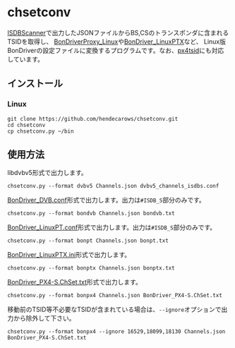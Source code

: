 # chsetconv

[ISDBScanner][link_isdbscanner]で出力したJSONファイルからBS,CSのトランスポンダに含まれるTSIDを取得し、
[BonDriverProxy_Linux][link_bdpl]や[BonDriver_LinuxPTX][link_bonptx]など、
Linux版BonDriverの設定ファイルに変換するプログラムです。なお、[px4tsid][link_px4tsid]にも対応しています。

## インストール

### Linux

```console
git clone https://github.com/hendecarows/chsetconv.git
cd chsetconv
cp chsetconv.py ~/bin
```

## 使用方法

libdvbv5形式で出力します。

```console
chsetconv.py --format dvbv5 Channels.json dvbv5_channels_isdbs.conf
```

[BonDriver_DVB.conf][link_bdpl]形式で出力します。出力は`#ISDB_S`部分のみです。

```console
chsetconv.py --format bondvb Channels.json bondvb.txt
```

[BonDriver_LinuxPT.conf][link_bdpl]形式で出力します。出力は`#ISDB_S`部分のみです。

```console
chsetconv.py --format bonpt Channels.json bonpt.txt
```

[BonDriver_LinuxPTX.ini][link_bonptx]形式で出力します。

```console
chsetconv.py --format bonptx Channels.json bonptx.txt
```

[BonDriver_PX4-S.ChSet.txt][link_bonpx4]形式で出力します。

```console
chsetconv.py --format bonpx4 Channels.json BonDriver_PX4-S.ChSet.txt
```

移動前のTSID等不必要なTSIDが含まれている場合は、`--ignore`オプションで出力から除外して下さい。

```console
chsetconv.py --format bonpx4 --ignore 16529,18099,18130 Channels.json BonDriver_PX4-S.ChSet.txt
```

[link_isdbscanner]: https://github.com/tsukumijima/ISDBScanner
[link_px4tsid]: https://github.com/hendecarows/px4tsid
[link_bdpl]: https://github.com/u-n-k-n-o-w-n/BonDriverProxy_Linux
[link_bonptx]: https://github.com/hendecarows/BonDriver_LinuxPTX
[link_bonpx4]: https://github.com/tsukumijima/px4_drv
